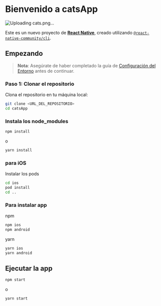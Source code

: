 # Bienvenido a catsApp
![Uploading cats.png…]()


Este es un nuevo proyecto de [**React Native**](https://reactnative.dev), creado utilizando [`@react-native-community/cli`](https://github.com/react-native-community/cli).

## Empezando

> **Nota**: Asegúrate de haber completado la guía de [Configuración del Entorno](https://reactnative.dev/docs/environment-setup) antes de continuar.

### Paso 1: Clonar el repositorio

Clona el repositorio en tu máquina local:

```sh
git clone <URL_DEL_REPOSITORIO>
cd catsApp
```

### Instala los node_modules
```sh
npm install
```
o
```sh
yarn install
```

### para iOS
Instalar los pods
```sh
cd ios
pod install
cd ..
```

### Para instalar app
npm
```sh
npm ios
npm android
```
yarn
```sh
yarn ios
yarn android
```

## Ejecutar la app
```sh
npm start
```
o
```sh
yarn start
```

